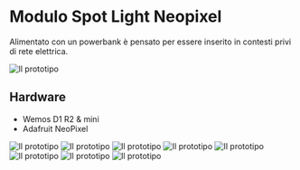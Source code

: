 # Modulo Spot Light Neopixel

Alimentato con un powerbank è pensato per essere inserito in contesti privi di rete elettrica.

![Il prototipo](img/spotNeopixel_05.jpg)


## Hardware

- Wemos D1 R2 & mini
- Adafruit NeoPixel

![Il prototipo](img/spotNeopixel_01.png)
![Il prototipo](img/spotNeopixel_02.png)
![Il prototipo](img/spotNeopixel_03.png)
![Il prototipo](img/spotNeopixel_04.png)
![Il prototipo](img/spotNeopixel_05.jpg)
![Il prototipo](img/spotNeopixel_06.jpg)
![Il prototipo](img/spotNeopixel_test_07.jpg)
![Il prototipo](img/spotNeopixel_test_08.jpg)
